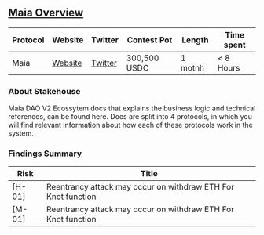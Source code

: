 ## [Maia Overview](https://code4rena.com/contests/2023-05-maia-dao-ecosystem#top)

| Protocol   | Website     | Twitter     | Contest Pot | Length | Time spent |
|------------|-------------|-------------|-------------|--------|--------|
| Maia | [Website](https://maiadao.io) | [Twitter](https://twitter.com/MaiaDAOEco) | 300,500 USDC | 1 motnh | < 8 Hours |

### About Stakehouse

Maia DAO V2 Ecossytem docs that explains the business logic and technical references, can be found here. Docs are split into 4 protocols, in which you will find relevant information about how each of these protocols work in the system.
### Findings Summary

| Risk   | Title                                                         |
|--------|---------------------------------------------------------------|
| [H-01] | Reentrancy attack may occur on withdraw ETH For Knot function |
| [M-01] | Reentrancy attack may occur on withdraw ETH For Knot function |
